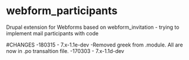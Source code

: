 # webform_participants
Drupal extension for Webforms based on webform_invitation - trying to implement mail participants with code


#CHANGES
-180315 - 7.x-1.1e-dev
 -Removed greek from .module. All are now in .po transaltion file.
-170303 - 7.x-1.1d-dev